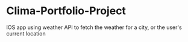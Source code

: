 # Clima-Portfolio-Project
IOS app using weather API to fetch the weather for a city, or the user's current location
